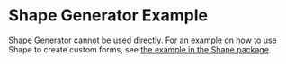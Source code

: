 # Shape Generator Example

Shape Generator cannot be used directly. For an example on how to use Shape to create custom forms, see [the example in the Shape package](https://github.com/Betterment/shape/blob/main/packages/shape/example/README.md).
